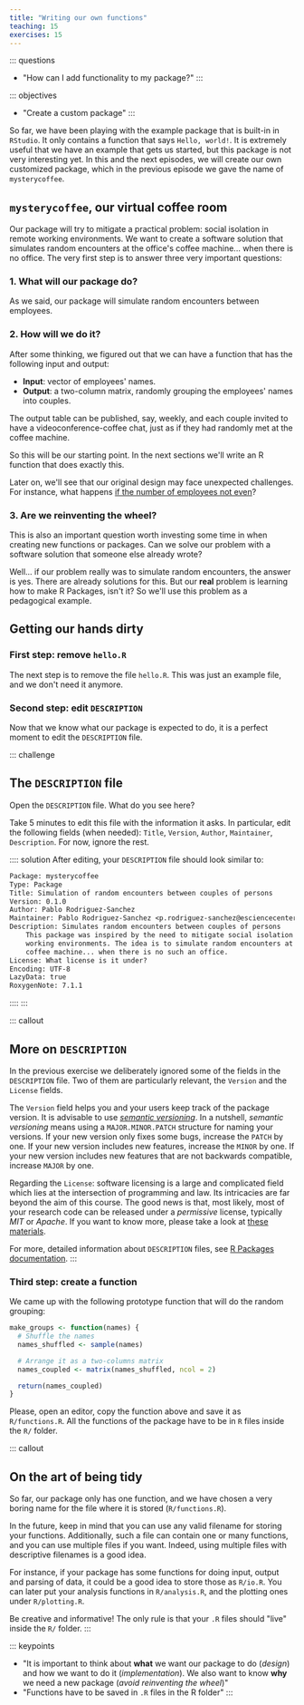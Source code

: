 ```yaml
---
title: "Writing our own functions"
teaching: 15
exercises: 15
---
```


::: questions
- "How can I add functionality to my package?"
:::

::: objectives
- "Create a custom package"
:::


So far, we have been playing with the example package that is built-in in `RStudio`.
It only contains a function that says `Hello, world!`.
It is extremely useful that we have an example that gets us started, but this package is not very interesting yet.
In this and the next episodes, we will create our own customized package, which in the previous episode we gave the name of `mysterycoffee`.

## `mysterycoffee`, our virtual coffee room

Our package will try to mitigate a practical problem: social isolation in remote working environments.
We want to create a software solution that simulates random encounters at the office's coffee machine... when there is no office.
The very first step is to answer three very important questions:

### 1. What will our package do?
As we said, our package will simulate random encounters between employees.

### 2. How will we do it?
After some thinking, we figured out that we can have a function that has the following input and output:

- **Input**: vector of employees' names.
- **Output**: a two-column matrix, randomly grouping the employees' names into couples.

The output table can be published, say, weekly, and each couple invited to have a videoconference-coffee chat, just as if they had randomly met at the coffee machine.

So this will be our starting point.
In the next sections we'll write an R function that does exactly this.

Later on, we'll see that our original design may face unexpected challenges.
For instance, what happens [if the number of employees not even](https://carpentries-incubator.github.io/lesson-R-packaging/05-testing/index.html#what-to-do-if-a-test-fails)?

### 3. Are we reinventing the wheel?
This is also an important question worth investing some time in when creating new functions or packages.
Can we solve our problem with a software solution that someone else already wrote?

Well... if our problem really was to simulate random encounters, the answer is yes.
There are already solutions for this.
But our **real** problem is learning how to make R Packages, isn't it?
So we'll use this problem as a pedagogical example.

## Getting our hands dirty 

### First step: remove `hello.R`
The next step is to remove the file `hello.R`.
This was just an example file, and we don't need it anymore.

### Second step: edit `DESCRIPTION`
Now that we know what our package is expected to do, it is a perfect moment to edit the `DESCRIPTION` file.

::: challenge
## The `DESCRIPTION` file
Open the `DESCRIPTION` file.
What do you see here?

Take 5 minutes to edit this file with the information it asks.
In particular, edit the following fields (when needed):
`Title`, `Version`, `Author`, `Maintainer`, `Description`.
For now, ignore the rest.

:::: solution
After editing, your `DESCRIPTION` file should look similar to:

```txt
Package: mysterycoffee
Type: Package
Title: Simulation of random encounters between couples of persons
Version: 0.1.0
Author: Pablo Rodriguez-Sanchez
Maintainer: Pablo Rodriguez-Sanchez <p.rodriguez-sanchez@esciencecenter.nl
Description: Simulates random encounters between couples of persons
    This package was inspired by the need to mitigate social isolation in remote 
    working environments. The idea is to simulate random encounters at the office's
    coffee machine... when there is no such an office.
License: What license is it under?
Encoding: UTF-8
LazyData: true
RoxygenNote: 7.1.1
```
::::
:::

::: callout
## More on `DESCRIPTION`
In the previous exercise we deliberately ignored some of the fields in the `DESCRIPTION` file.
Two of them are particularly relevant, the `Version` and the `License` fields.

The `Version` field helps you and your users keep track of the package version.
It is advisable to use [_semantic versioning_](https://semver.org/).
In a nutshell, _semantic versioning_ means using a `MAJOR.MINOR.PATCH` structure for naming your versions.
If your new version only fixes some bugs, increase the `PATCH` by one.
If your new version includes new features, increase the `MINOR` by one.
If your new version includes new features that are not backwards compatible, increase `MAJOR` by one.

Regarding the `License`: software licensing is a large and complicated field which lies at the intersection of programming and law.
Its intricacies are far beyond the aim of this course.
The good news is that, most likely, most of your research code can be released under a _permissive_ license, typically _MIT_ or _Apache_.
If you want to know more, please take a look at [these materials](https://r-pkgs.org/license.html#license).

For more, detailed information about `DESCRIPTION` files, see [R Packages documentation](https://r-pkgs.org/description.html).
:::

### Third step: create a function

We came up with the following prototype function that will do the random grouping:

```r
make_groups <- function(names) {
  # Shuffle the names
  names_shuffled <- sample(names)

  # Arrange it as a two-columns matrix
  names_coupled <- matrix(names_shuffled, ncol = 2)

  return(names_coupled)
}
```

Please, open an editor, copy the function above and save it as `R/functions.R`.
All the functions of the package have to be in `R` files inside the `R/` folder.

::: callout
## On the art of being tidy
So far, our package only has one function, and we have chosen a very boring name for the file where it is stored (`R/functions.R`).

In the future, keep in mind that you can use any valid filename for storing your functions.
Additionally, such a file can contain one or many functions, and you can use multiple files if you want.
Indeed, using multiple files with descriptive filenames is a good idea.

For instance, if your package has some functions for doing input, output and parsing of data, it could be a good idea to store those as `R/io.R`.
You can later put your analysis functions in `R/analysis.R`, and the plotting ones under `R/plotting.R`.

Be creative and informative! The only rule is that your `.R` files should "live" inside the `R/` folder.
:::

::: keypoints
- "It is important to think about **what** we want our package to do (_design_) and how we want to do it (_implementation_). We also want to know **why** we need a new package (_avoid reinventing the wheel_)"
- "Functions have to be saved in `.R` files in the R folder"
:::
